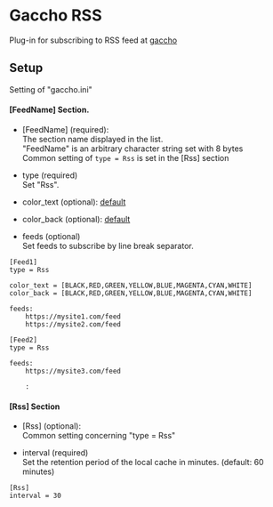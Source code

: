 # Gaccho RSS

Plug-in for subscribing to RSS feed at [gaccho](https://github.com/nobiki/gaccho)

## Setup

Setting of "gaccho.ini"

#### [FeedName] Section.

* [FeedName] (required):  
The section name displayed in the list.  
"FeedName" is an arbitrary character string set with 8 bytes  
Common setting of `type = Rss` is set in the [Rss] section

* type (required)  
Set "Rss".

* color_text (optional): [default](https://github.com/nobiki/gaccho_rss/blob/0.0.3/gaccho_rss/Rss.py#L13)
* color_back (optional): [default](https://github.com/nobiki/gaccho_rss/blob/0.0.3/gaccho_rss/Rss.py#L13)

* feeds (optional)  
Set feeds to subscribe by line break separator.

```
[Feed1]
type = Rss

color_text = [BLACK,RED,GREEN,YELLOW,BLUE,MAGENTA,CYAN,WHITE]
color_back = [BLACK,RED,GREEN,YELLOW,BLUE,MAGENTA,CYAN,WHITE]

feeds:
    https://mysite1.com/feed
    https://mysite2.com/feed

[Feed2]
type = Rss

feeds:
    https://mysite3.com/feed

    :

```

#### [Rss] Section

* [Rss] (optional):  
Common setting concerning "type = Rss"

* interval (required)  
Set the retention period of the local cache in minutes. (default: 60 minutes)

```
[Rss]
interval = 30
```
